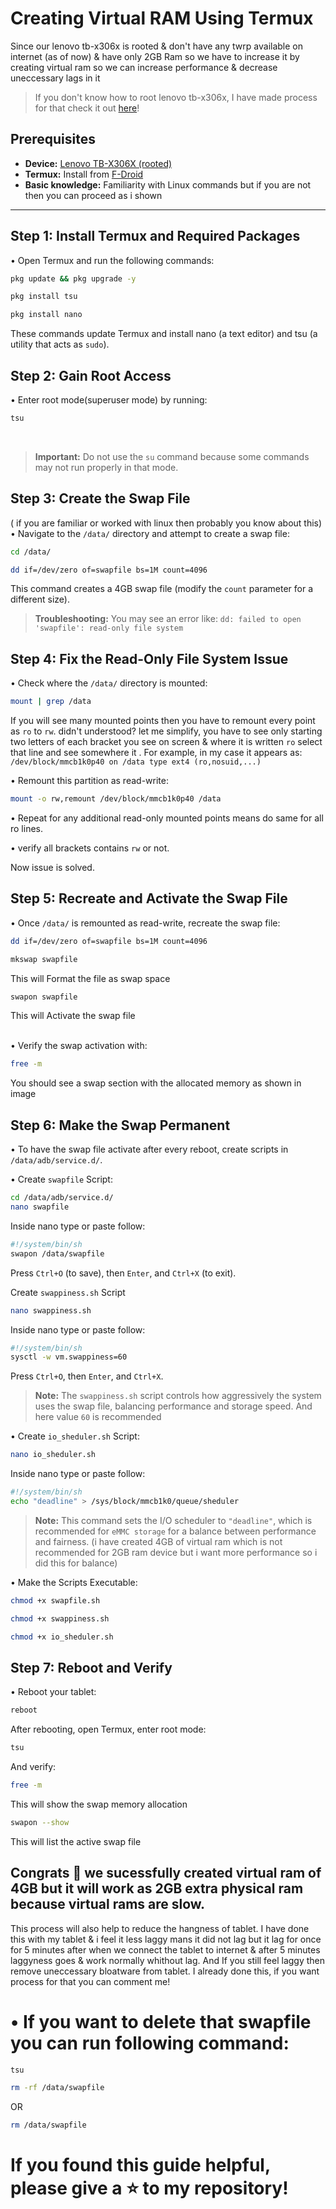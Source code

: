 # Creating Virtual RAM Using Termux
Since our lenovo tb-x306x is rooted & don't have any twrp available on internet (as of now) & have only 2GB Ram so we have to increase 
it by creating virtual ram so we can increase performance & decrease uneccessary lags in it

> If you don't know how to root lenovo tb-x306x, I have made process for that check it out [here](https://github.com/VedantKawade3/Rooting-of-lenovo_TB-X306X)!

## Prerequisites

- **Device:** [Lenovo TB-X306X (rooted)](https://github.com/VedantKawade3/Rooting-of-lenovo_TB-X306X)
- **Termux:** Install from [F-Droid](https://f-droid.org/packages/com.termux/)
- **Basic knowledge:** Familiarity with Linux commands but if you are not then you can proceed as i shown 

---

## Step 1: Install Termux and Required Packages

• Open Termux and run the following commands:

```bash
pkg update && pkg upgrade -y
```
```bash
pkg install tsu
```
```bash
pkg install nano
```
These commands update Termux and install nano (a text editor) and tsu (a utility that acts as ```sudo```).

## Step 2: Gain Root Access
• Enter root mode(superuser mode) by running: <br>
```bash
tsu
``` 
<br>

> **Important:** Do not use the ```su``` command because some commands may not run properly in that mode.


## Step 3: Create the Swap File
( if you are familiar or worked with linux then probably you know about this) <br>
• Navigate to the ```/data/``` directory and attempt to create a swap file:
```bash
cd /data/
```
```bash
dd if=/dev/zero of=swapfile bs=1M count=4096
```
This command creates a 4GB swap file (modify the ```count``` parameter for a different size).
> **Troubleshooting:** You may see an error like:
```dd: failed to open 'swapfile': read-only file system```

## Step 4: Fix the Read-Only File System Issue
• Check where the ```/data/``` directory is mounted:
```bash
mount | grep /data
```

If you will see many mounted points then you have to remount every point as ```ro``` to ```rw```. didn't understood?
let me simplify, you have to see only starting two letters of each bracket you see on screen & where it is written ```ro``` select that 
line and see somewhere it
. For example, in my case it appears as:
```/dev/block/mmcb1k0p40 on /data type ext4 (ro,nosuid,...)```

• Remount this partition as read-write:
```bash
mount -o rw,remount /dev/block/mmcb1k0p40 /data
```
• Repeat for any additional read-only mounted points means do same for all ro lines.

• verify all brackets contains ```rw``` or not.

Now issue is solved.
## Step 5: Recreate and Activate the Swap File
• Once ```/data/``` is remounted as read-write, recreate the swap file:

```bash
dd if=/dev/zero of=swapfile bs=1M count=4096
```
```bash
mkswap swapfile
```
This will Format the file as swap space
```bash
swapon swapfile
```
This will Activate the swap file
<br><br>

• Verify the swap activation with:
```bash
free -m
```
You should see a swap section with the allocated memory as shown in image
<add image here>


## Step 6: Make the Swap Permanent
• To have the swap file activate after every reboot, create scripts in ```/data/adb/service.d/```.

• Create ```swapfile``` Script:
```bash
cd /data/adb/service.d/
nano swapfile
```
Inside nano type or paste follow:
```bash
#!/system/bin/sh
swapon /data/swapfile
```
Press ```Ctrl+O``` (to save), then ```Enter```, and ```Ctrl+X``` (to exit).

Create ```swappiness.sh``` Script
```bash
nano swappiness.sh
```
Inside nano type or paste follow:
```bash
#!/system/bin/sh
sysctl -w vm.swappiness=60
```
Press ```Ctrl+O```, then ```Enter```, and ```Ctrl+X```.

> **Note:** The ```swappiness.sh``` script controls how aggressively the system uses the swap file, balancing performance and storage speed. And here value ```60``` is recommended


• Create ```io_sheduler.sh``` Script:
```bash
nano io_sheduler.sh
```
Inside nano type or paste follow:
```bash
#!/system/bin/sh
echo "deadline" > /sys/block/mmcb1k0/queue/sheduler
```
> **Note:** This command sets the I/O scheduler to ```"deadline"```, which is recommended for ```eMMC storage``` for a balance between performance and fairness. (i have created 4GB of virtual ram which is not recommended for 2GB ram device but i want more performance so i did this for balance)


• Make the Scripts Executable:
```bash
chmod +x swapfile.sh
```
```bash
chmod +x swappiness.sh
```
```bash
chmod +x io_sheduler.sh
```

## Step 7: Reboot and Verify
• Reboot your tablet:
```bash
reboot
```
After rebooting, open Termux, enter root mode:
```bash
tsu
```
And verify:
```bash
free -m
```
This will show the swap memory allocation
```bash
swapon --show
```
This will list the active swap file
<add image here>

<h2>Congrats 🎉 we sucessfully created virtual ram of 4GB but it will work as 2GB extra physical ram because virtual rams are slow.</h2>

This process will also help to reduce the hangness of tablet. I have done this with my tablet & i feel it less laggy mans it did not lag 
but it lag for once for 5 minutes after when we connect the tablet to internet & after 5 minutes laggyness goes & work normally whithout 
lag. And If you still feel laggy then remove uneccessary bloatware from tablet. I already done this, if you want process for that you can comment me!


# • If you want to delete that swapfile you can run following command:
```bash
tsu
```
```bash
rm -rf /data/swapfile
```
OR
```bash
rm /data/swapfile
```

# If you found this guide helpful, please give a ⭐ to my repository!
